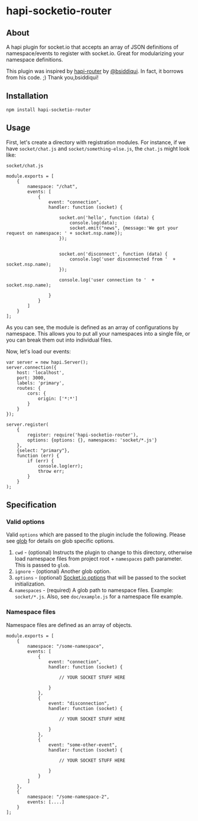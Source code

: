 hapi-socketio-router
====================

About
-----

A hapi plugin for socket.io that accepts an array of JSON definitions of namespace/events to register with socket.io.  Great for modularizing your namespace definitions.

This plugin was inspired by [hapi-router](https://www.npmjs.com/package/hapi-router) by [@bsiddiqui](https://www.npmjs.com/~bsiddiqui).  In fact, it borrows from his code. ;)  Thank you,bsiddiqui!

Installation
------------

    npm install hapi-socketio-router

Usage
-----

First, let's create a directory with registration modules.  For instance, if we have `socket/chat.js` and `socket/something-else.js`, the `chat.js` might look like: 

`socket/chat.js`

    module.exports = [
        {
            namespace: "/chat",
            events: [
                {
                    event: "connection",
                    handler: function (socket) {

                        socket.on('hello', function (data) {
                            console.log(data);
                            socket.emit("news", {message:'We got your request on namespace: ' + socket.nsp.name});
                        });


                        socket.on('disconnect', function (data) {
                            console.log('user disconnected from '  + socket.nsp.name);
                        });

                        console.log('user connection to '  + socket.nsp.name);

                    }
                }
            ]
        }
    ];

As you can see, the module is defined as an array of configurations by namespace.  This allows you to put all your namespaces into a single file, or you can break them out into individual files.

Now, let's load our events:

    var server = new hapi.Server();
    server.connection({
        host: 'localhost',
        port: 3000,
        labels: 'primary',
        routes: {
            cors: {
                origin: ['*:*']
            }
        }
    });

    server.register(
        {
            register: require('hapi-socketio-router'), 
            options: {options: {}, namespaces: 'socket/*.js'}
        }, 
        {select: "primary"}, 
        function (err) {
            if (err) {
                console.log(err);
                throw err;   
            }
        }
    );

Specification
-------------

### Valid options ###

Valid `options` which are passed to the plugin include the following.  Please see [glob](https://github.com/isaacs/node-glob) for details on glob specific options.

1. `cwd` - (optional) Instructs the plugin to change to this directory, otherwise load namespace files from project root + `namespaces` path parameter.  This is passed to `glob`.
2. `ignore` - (optional) Another glob option. 
3. `options` - (optional) [Socket.io options](http://socket.io/docs/server-api/#) that will be passed to the socket initialization.
4. `namespaces` - (required) A glob path to namespace files.  Example: `socket/*.js`.  Also, see `doc/example.js` for a namespace file example.  

### Namespace files ###

Namespace files are defined as an array of objects. 

    module.exports = [
        {
            namespace: "/some-namespace",
            events: [
                {
                    event: "connection",
                    handler: function (socket) {

                        // YOUR SOCKET STUFF HERE

                    }
                },
                {
                    event: "disconnection",
                    handler: function (socket) {

                        // YOUR SOCKET STUFF HERE

                    }
                },
                {
                    event: "some-other-event",
                    handler: function (socket) {

                        // YOUR SOCKET STUFF HERE

                    }
                }
            ]
        },
        {
            namespace: "/some-namespace-2",
            events: [....]
        }
    ];